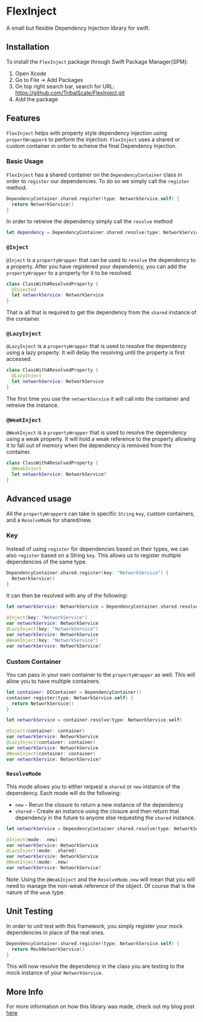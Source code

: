 # FlexInject

A small but flexible Dependency Injection library for swift.

## Installation

To install the `FlexInject` package through Swift Package Manager(SPM):

1. Open Xcode
2. Go to File -> Add Packages
3. On top right search bar, search for URL: https://github.com/TribalScale/FlexInject.git
4. Add the package

## Features

`FlexInject` helps with property style dependency injection using `propertWrapper`s to perform the injection. `FlexInject` uses a shared or custom container in order to acheive the final Dependency Injection.

### Basic Usage

`FlexInject` has a shared container on the `DependencyContainer` class in order to `register` our dependencies. To do so we simply call the `register` method.

```swift
DependencyContainer.shared.register(type: NetworkService.self) {
  return NetworkService()
}
```

In order to retreive the dependency simply call the `resolve` method

```swift
let dependency = DependencyContainer.shared.resolve(type: NetworkService.self)
```

### `@Inject`

`@Inject` is a `propertyWrapper` that can be used to `resolve` the dependency to a property. After you have registered your dependency, you can add the `propertyWrapper` to a property for it to be resolved.

```swift
class ClassWithAResolvedProperty {
  @Injected
  let networkService: NetworkService
}
```

That is all that is required to get the dependency from the `shared` instance of the container.

### `@LazyInject`

`@LazyInject` is a `propertyWrapper` that is used to resolve the dependency using a lazy property. It will delay the resolving until the property is first accessed.

```swift
class ClassWithAResolvedProperty {
  @LazyInject
  let networkService: NetworkService
}
```

The first time you use the `networkService` it will call into the container and retreive the instance.

### `@WeakInject`

`@WeakInject` is a `propertyWrapper` that is used to resolve the dependency using a weak property. It will hold a weak reference to the property allowing it to fall out of memory when the dependency is removed from the container.

```swift
class ClassWithAResolvedProperty {
  @WeakInject
  let networkService: NetworkService?
}
```

## Advanced usage

All the `propertyWrapper`s can take in specific `String` `key`, custom containers, and a `ResolveMode` for shared/new.

### Key

Instead of using `register` for dependencies based on their types, we can also `register` based on a String `key`. This allows us to register multiple dependencies of the same type.

```swift
DependencyContainer.shared.register(key: "NetworkService") {
  NetworkService()
}
```

It can then be resolved with any of the following:

```swift
let networkService: NetworkService = DependencyContainer.shared.resolve(key: "NetworkService")

@Inject(key: "NetworkService")
var networkService: NetworkService
@LazyInject(key: "NetworkService")
var networkService: NetworkService
@WeakInject(key: "NetworkService")
var networkService: NetworkService?
```

### Custom Container

You can pass in your own container to the `propertyWrapper` as well. This will allow you to have multiple containers.

```swift
let container: DIContainer = DependencyContainer()
container.register(type: NetworkService.self) {
  return NetworkService()
}

let networkService = container.resolve(type: NetworkService.self)

@Inject(container: container)
var networkService: NetworkService
@LazyInject(container: container)
var networkService: NetworkService
@WeakInject(container: container)
var networkService: NetworkService?
```

### `ResolveMode`

This mode allows you to either request a `shared` or `new` instance of the dependency. Each mode will do the following:

- `new` - Rerun the closure to return a new instance of the dependency
- `shared` - Create an instance using the closure and then return that dependency in the future to anyone else requesting the `shared` instance.

```swift
let networkService = DependencyContainer.shared.resolve(type: NetworkService.self, mode: .new)

@Inject(mode: .new)
var networkService: NetworkService
@LazyInject(mode: .shared)
var networkService: NetworkService
@WeakInject(mode: .new)
var networkService: NetworkService?
```

Note: Using the `@WeakInject` and the `ResolveMode.new` will mean that you will need to manage the non-weak reference of the object. Of course that is the nature of the `weak` type.

## Unit Testing

In order to unit test with this framework, you simply register your mock dependencies in place of the real ones.

```swift
DependencyContainer.shared.register(type: NetworkService.self) {
  return MockNetworkService()
}
```

This will now resolve the dependency in the class you are testing to the mock instance of your `NetworkService`.

## More Info

For more information on how this library was made, check out my blog post [here](https://google.ca)
